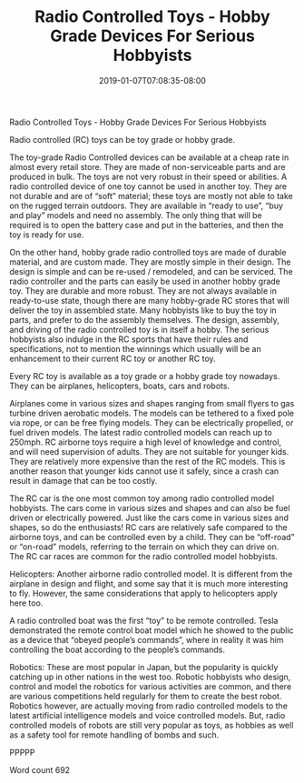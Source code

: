 ﻿---
title: "Radio Controlled Toys - Hobby Grade Devices For Serious Hobbyists"
date: 2019-01-07T07:08:35-08:00
description: "RC Hobbies Tips for Web Success"
featured_image: "/images/RC Hobbies.jpg"
tags: ["RC Hobbies"]
---

Radio Controlled Toys - Hobby Grade Devices For Serious Hobbyists

Radio controlled (RC) toys can be toy grade or hobby grade.

The toy-grade Radio Controlled devices can be available at a cheap rate in almost every retail store. They are made of non-serviceable parts and are produced in bulk. The toys are not very robust in their speed or abilities. A radio controlled device of one toy cannot be used in another toy. They are not durable and are of “soft” material; these toys are mostly not able to take on the rugged terrain outdoors. They are available in “ready to use”, “buy and play” models and need no assembly. The only thing that will be required is to open the battery case and put in the batteries, and then the toy is ready for use.

On the other hand, hobby grade radio controlled toys are made of durable material, and are custom made. They are mostly simple in their design. The design is simple and can be re-used / remodeled, and can be serviced. The radio controller and the parts can easily be used in another hobby grade toy. They are durable and more robust. They are not always available in ready-to-use state, though there are many hobby-grade RC stores that will deliver the toy in assembled state. Many hobbyists like to buy the toy in parts, and prefer to do the assembly themselves. The design, assembly, and driving of the radio controlled toy is in itself a hobby. The serious hobbyists also indulge in the RC sports that have their rules and specifications, not to mention the winnings which usually will be an enhancement to their current RC toy or another RC toy.

Every RC toy is available as a toy grade or a hobby grade toy nowadays. They can be airplanes, helicopters, boats, cars and robots.

Airplanes come in various sizes and shapes ranging from small flyers to gas turbine driven aerobatic models. The models can be tethered to a fixed pole via rope, or can be free flying models. They can be electrically propelled, or fuel driven models. The latest radio controlled models can reach up to 250mph. RC airborne toys require a high level of knowledge and control, and will need supervision of adults. They are not suitable for younger kids. They are relatively more expensive than the rest of the RC models. This is another reason that younger kids cannot use it safely, since a crash can result in damage that can be too costly.

The RC car is the one most common toy among radio controlled model hobbyists. The cars come in various sizes and shapes and can also be fuel driven or electrically powered. Just like the cars come in various sizes and shapes, so do the enthusiasts! RC cars are relatively safe compared to the airborne toys, and can be controlled even by a child. They can be “off-road” or “on-road” models, referring to the terrain on which they can drive on. The RC car races are common for the radio controlled model hobbyists.

Helicopters: Another airborne radio controlled model. It is different from the airplane in design and flight, and some say that it is much more interesting to fly. However, the same considerations that apply to helicopters apply here too.

A radio controlled boat was the first “toy” to be remote controlled. Tesla demonstrated the remote control boat model which he showed to the public as a device that “obeyed people’s commands”, where in reality it was him controlling the boat according to the people’s commands.

Robotics: These are most popular in Japan, but the popularity is quickly catching up in other nations in the west too. Robotic hobbyists who design, control and model the robotics for various activities are common, and there are various competitions held regularly for them to create the best robot. Robotics however, are actually moving from radio controlled models to the latest artificial intelligence models and voice controlled models. But, radio controlled models of robots are still very popular as toys, as hobbies as well as a safety tool for remote handling of bombs and such.

PPPPP

Word count 692

